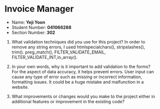 # Invoice Manager

- Name: **Yeji Yoon**
- Student Number: **041066288**
- Section Number: **302**

1. What validation techniques did you use for this project?
   In order to remove any string errors, I used htmlspecialchars(), stripslashes(), trim(). preg_match(), FILTER_VALIDATE_EMAIL, FILTER_VALIDATE_INT,in_array().

2. In your own words, why is it important to add validation to the forms?
   For the aspect of data accuracy, it helps prevent errors. User input can cause any type of error such as missing or incorrect information, formatting issues. It could be a huge mistake and malfunction in a website.

3. What improvements or changes would you make to the project either in additional features or improvement in the existing code?

